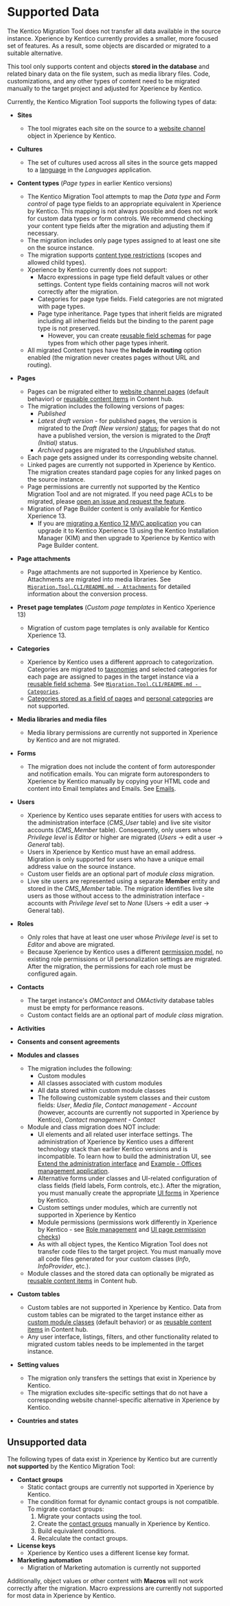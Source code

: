 # Supported Data

The Kentico Migration Tool does not transfer all data available in the source instance. Xperience by Kentico currently provides a smaller, more focused set of features. As a result, some objects are discarded or migrated to a suitable alternative.

This tool only supports content and objects **stored in the database** and related binary data on the file system, such as media library files. Code, customizations, and any other types of content need to be migrated manually to the target project and adjusted for Xperience by Kentico.

Currently, the Kentico Migration Tool supports the following types of data:

- **Sites**
  - The tool migrates each site on the source to a [website channel](https://docs.kentico.com/x/34HFC) object in Xperience by Kentico.
- **Cultures**
  - The set of cultures used across all sites in the source gets mapped to a [language](https://docs.kentico.com/x/OxT_Cw) in the _Languages_ application.
- **Content types** (_Page types_ in earlier Kentico versions)
  - The Kentico Migration Tool attempts to map the _Data type_ and _Form control_ of page type fields to an appropriate equivalent in Xperience by Kentico. This mapping is not always possible and does not work for custom data types or form controls. We recommend checking your content type fields after the migration and adjusting them if necessary.
  - The migration includes only page types assigned to at least one site on the source instance.
  - The migration supports [content type restrictions](https://docs.kentico.com/x/bw2RBg) (scopes and allowed child types).
  - Xperience by Kentico currently does not support:
    - Macro expressions in page type field default values or other settings. Content type fields containing macros will not work correctly after the migration.
    - Categories for page type fields. Field categories are not migrated with page types.
    - Page type inheritance. Page types that inherit fields are migrated including all inherited fields but the binding to the parent page type is not preserved.
      - However, you can create [reusable field schemas](../Migration.Tool.CLI/README.md#convert-page-types-to-reusable-field-schemas) for page types from which other page types inherit.
  - All migrated Content types have the **Include in routing** option enabled (the migration never creates pages without URL and routing).
- **Pages**
  - Pages can be migrated either to [website channel pages](https://docs.kentico.com/x/JwKQC) (default behavior) or [reusable content items](https://docs.kentico.com/x/barWCQ) in Content hub.
  - The migration includes the following versions of pages:
    - _Published_
    - _Latest draft version_ - for published pages, the version is migrated to the _Draft (New version)_ [status](https://docs.kentico.com/x/JwKQC); for pages that do not have a published version, the version is migrated to the _Draft (Initial)_ status.
    - _Archived_ pages are migrated to the _Unpublished_ status.
  - Each page gets assigned under its corresponding website channel.
  - Linked pages are currently not supported in Xperience by Kentico. The migration creates standard page copies for any linked pages on the source instance.
  - Page permissions are currently not supported by the Kentico Migration Tool and are not migrated. If you need page ACLs to be migrated, please [open an issue and request the feature](https://github.com/Kentico/xperience-by-kentico-kentico-migration-tool/issues/new?assignees=&labels=&projects=&template=feature_request.md).
  - Migration of Page Builder content is only available for Kentico Xperience 13.
    - If you are [migrating a Kentico 12 MVC application](https://github.com/Kentico/xperience-by-kentico-kentico-migration-tool/blob/master/docs/Usage-Guide.md#kentico-12-mvc) you can upgrade it to Kentico Xperience 13 using the Kentico Installation Manager (KIM) and then upgrade to Xperience by Kentico with Page Builder content.
- **Page attachments**
  - Page attachments are not supported in Xperience by Kentico. Attachments are migrated into media libraries. See [`Migration.Tool.CLI/README.md - Attachments`](../Migration.Tool.CLI/README.md#Attachments) for detailed information about the conversion process.
- **Preset page templates** (_Custom page templates_ in Kentico Xperience 13)
  - Migration of custom page templates is only available for Kentico Xperience 13.
- **Categories**
  - Xperience by Kentico uses a different approach to categorization. Categories are migrated to [taxonomies](https://docs.kentico.com/x/taxonomies_xp) and selected categories for each page are assigned to pages in the target instance via a [reusable field schema](https://docs.kentico.com/x/D4_OD). See [`Migration.Tool.CLI/README.md - Categories`](../Migration.Tool.CLI/README.md#categories).
  - [Categories stored as a field of pages](https://docs.kentico.com/x/wA_RBg) and [personal categories](https://docs.kentico.com/x/IgqRBg) are not supported.
- **Media libraries and media files**
  - Media library permissions are currently not supported in Xperience by Kentico and are not migrated.
- **Forms**
  - The migration does not include the content of form autoresponder and notification emails. You can migrate form autoresponders to Xperience by Kentico manually by copying your HTML code and content into Email templates and Emails. See [Emails](https://docs.kentico.com/x/IaDWCQ).
- **Users**
  - Xperience by Kentico uses separate entities for users with access to the administration interface (_CMS_User_ table) and live site visitor accounts (_CMS_Member_ table). Consequently, only users whose _Privilege level_ is _Editor_ or higher are migrated (_Users_ -> edit a user -> _General_ tab).
  - Users in Xperience by Kentico must have an email address. Migration is only supported for users who have a unique email address value on the source instance.
  - Custom user fields are an optional part of _module class_ migration.
  - Live site users are represented using a separate **Member** entity and stored in the _CMS_Member_ table. The migration identifies live site users as those without access to the administration interface - accounts with _Privilege level_ set to _None_ (Users -> edit a user -> General tab).
- **Roles**
  - Only roles that have at least one user whose _Privilege level_ is set to _Editor_ and above are migrated.
  - Because Xperience by Kentico uses a different [permission model](https://docs.kentico.com/x/7IVwCg), no existing role permissions or UI personalization settings are migrated. After the migration, the permissions for each role must be configured again.
- **Contacts**
  - The target instance's _OMContact_ and _OMActivity_ database tables must be empty for performance reasons.
  - Custom contact fields are an optional part of _module class_ migration.
- **Activities**
- **Consents and consent agreements**
- **Modules and classes**
  - The migration includes the following:
    - Custom modules
    - All classes associated with custom modules
    - All data stored within custom module classes
    - The following customizable system classes and their custom fields: _User_, _Media file_, _Contact management - Account_ (however, accounts are currently not supported in Xperience by Kentico), _Contact management - Contact_
  - Module and class migration does NOT include:
    - UI elements and all related user interface settings. The administration of Xperience by Kentico uses a different technology stack than earlier Kentico versions and is incompatible. To learn how to build the administration UI, see [Extend the administration interface](https://docs.kentico.com/x/GwKQC) and [Example - Offices management application](https://docs.kentico.com/x/hIFwCg).
    - Alternative forms under classes and UI-related configuration of class fields (field labels, Form controls, etc.). After the migration, you must manually create the appropriate [UI forms](https://docs.kentico.com/x/V6rWCQ) in Xperience by Kentico.
    - Custom settings under modules, which are currently not supported in Xperience by Kentico
    - Module permissions (permissions work differently in Xperience by Kentico - see [Role management](https://docs.kentico.com/x/7IVwCg) and [UI page permission checks](https://docs.kentico.com/x/8IKyCg))
    - As with all object types, the Kentico Migration Tool does not transfer code files to the target project. You must manually move all code files generated for your custom classes (_Info_, _InfoProvider_, etc.).
  - Module classes and the stored data can optionally be migrated as [reusable content items](https://docs.kentico.com/x/content_items_xp) in Content hub.
- **Custom tables**
  - Custom tables are not supported in Xperience by Kentico. Data from custom tables can be migrated to the target instance either as [custom module classes](https://docs.kentico.com/x/AKDWCQ) (default behavior) or as [reusable content items](https://docs.kentico.com/x/content_items_xp) in Content hub.
  - Any user interface, listings, filters, and other functionality related to migrated custom tables needs to be implemented in the target instance.
- **Setting values**

  - The migration only transfers the settings that exist in Xperience by Kentico.
  - The migration excludes site-specific settings that do not have a corresponding website channel-specific alternative in Xperience by Kentico.

- **Countries and states**

## Unsupported data

The following types of data exist in Xperience by Kentico but are currently **not supported** by the Kentico Migration Tool:

- **Contact groups**
  - Static contact groups are currently not supported in Xperience by Kentico.
  - The condition format for dynamic contact groups is not compatible. To migrate contact groups:
    1. Migrate your contacts using the tool.
    2. Create the [contact groups](https://docs.kentico.com/x/o4PWCQ) manually in Xperience by Kentico.
    3. Build equivalent conditions.
    4. Recalculate the contact groups.
- **License keys**
  - Xperience by Kentico uses a different license key format.
- **Marketing automation**
  - Migration of Marketing automation is currently not supported

Additionally, object values or other content with **Macros** will not work correctly after the migration. Macro expressions are currently not supported for most data in Xperience by Kentico.
